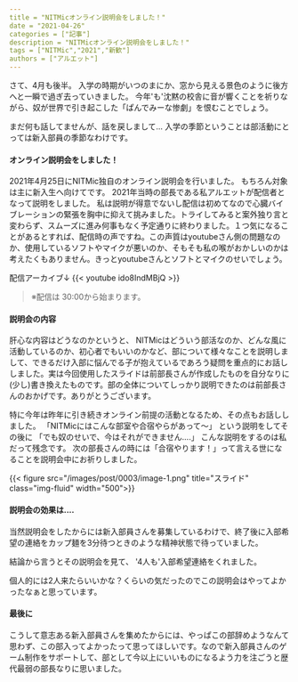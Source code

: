 ```yaml
---
title = "NITMicオンライン説明会をしました！"
date = "2021-04-26"
categories = ["記事"]
description = "NITMicオンライン説明会をしました！"
tags = ["NITMic","2021","新歓"]
authors = ["アルエット"]
---
```


さて、4月も後半。
入学の時期がいつのまにか、窓から見える景色のように後方へと一瞬で過ぎ去っていきました。
今年'も'沈黙の校舎に音が響くことを祈りながら、奴が世界で引き起こした「ぱんでみーな惨劇」を恨むことでしょう。

まだ何も話してませんが、話を戻しまして...
入学の季節ということは部活動にとっては新入部員の季節なわけです。


#### オンライン説明会をしました！

2021年4月25日にNITMic独自のオンライン説明会を行いました。
もちろん対象は主に新入生へ向けてです。
2021年当時の部長である私アルエットが配信者となって説明をしました。
私は説明が得意でないし配信は初めてなので心臓バイブレーションの緊張を胸中に抑えて挑みました。トライしてみると案外独り言と変わらず、スムーズに進み何事もなく予定通りに終わりました。１つ気になることがあるとすれば、配信時の声ですね。この声質はyoutubeさん側の問題なのか、使用しているソフトやマイクが悪いのか、そもそも私の喉がおかしいのかは考えたくもありません。きっとyoutubeさんとソフトとマイクのせいでしょう。

配信アーカイブ↓
{{< youtube ido8IndMBjQ >}}
>※配信は 30:00から始まります。

#### 説明会の内容

肝心な内容はどうなのかというと、
NITMicはどういう部活なのか、どんな風に活動しているのか、初心者でもいいのかなど、部について様々なことを説明しまして、できるだけ入部に悩んでる子が抱えているであろう疑問を重点的にお話ししました。実は今回使用したスライドは前部長さんが作成したものを自分なりに(少し)書き換えたものです。部の全体についてしっかり説明できたのは前部長さんのおかげです。ありがとうございます。

特に今年は昨年に引き続きオンライン前提の活動となるため、その点もお話ししました。
「NITMicにはこんな部室や合宿やらがあって～」
という説明をしてその後に
「でも奴のせいで、今はそれができません....」
こんな説明をするのは私だって残念です。
次の部長さんの時には「合宿やります！」って言える世になることを説明会中にお祈りしました。

<div class="col">
    <div class="row justify-content-center">
        {{< figure src="/images/post/0003/image-1.png" title="スライド" class="img-fluid" width="500">}}
    </div>
</div>

#### 説明会の効果は....

当然説明会をしたからには新入部員さんを募集しているわけで、終了後に入部希望の連絡をカップ麺を3分待つときのような精神状態で待っていました。

結論から言うとその説明会を見て、
'4人も'入部希望連絡をくれました。

個人的には2人来たらいいかな？くらいの気だったのでこの説明会はやってよかったなぁと思っています。

#### 最後に

こうして意志ある新入部員さんを集めたからには、やっぱこの部辞めようなんて思わず、この部入ってよかったって思ってほしいです。なので新入部員さんのゲーム制作をサポートして、部として今以上にいいものになるよう力を注ごうと歴代最弱の部長なりに思いました。

